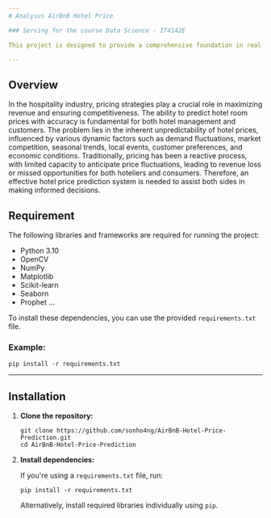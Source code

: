 ```yaml
---
# Analysus AirBnB Hotel Price

### Serving for the course Data Science - IT4142E

This project is designed to provide a comprehensive foundation in real-world projects. It covers the entire project lifecycle, including web scraping, data cleaning, preprocessing, exploratory data analysis (EDA), model building, and evaluation. The goal is to gain hands-on experience by tackling each phase of a project from start to finish.

---
```

## Overview

In the hospitality industry, pricing strategies play a crucial role in maximizing revenue and ensuring competitiveness. The ability to predict hotel room prices with accuracy is fundamental for both hotel management and customers. The problem lies in the inherent unpredictability of hotel prices, influenced by various dynamic factors such as demand fluctuations, market competition, seasonal trends, local events, customer preferences, and economic conditions. Traditionally, pricing has been a reactive process, with limited capacity to anticipate price fluctuations, leading to revenue loss or missed opportunities for both hoteliers and consumers. Therefore, an effective hotel price prediction system is needed to assist both sides in making informed decisions.

## Requirement

The following libraries and frameworks are required for running the project:

- Python 3.10
- OpenCV
- NumPy
- Matplotlib
- Scikit-learn
- Seaborn
- Prophet
...

To install these dependencies, you can use the provided `requirements.txt` file.

### Example:

```
pip install -r requirements.txt
```

---

## Installation

1. **Clone the repository:**

   ```
   git clone https://github.com/sonho4ng/AirBnB-Hotel-Price-Prediction.git
   cd AirBnB-Hotel-Price-Prediction
   ```

2. **Install dependencies:**

   If you're using a `requirements.txt` file, run:

   ```
   pip install -r requirements.txt
   ```

   Alternatively, install required libraries individually using `pip`.


